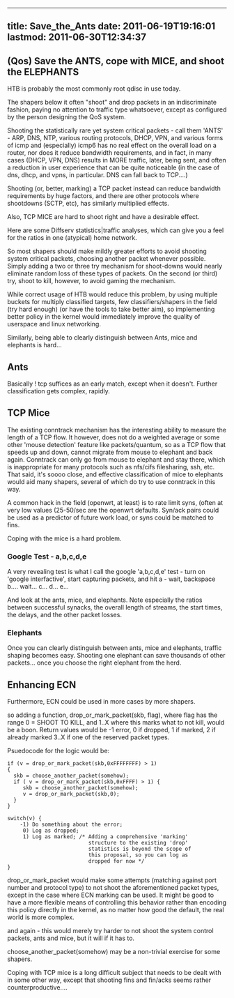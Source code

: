 
---
title: Save_the_Ants
date: 2011-06-19T19:16:01
lastmod: 2011-06-30T12:34:37
---
(Qos) Save the ANTS, cope with MICE, and shoot the ELEPHANTS
------------------------------------------------------------

HTB is probably the most commonly root qdisc in use today.

The shapers below it often "shoot" and drop packets in an indiscriminate
fashion, paying no attention to traffic type whatsoever, except as
configured by the person designing the QoS system.

Shooting the statistically rare yet system critical packets - call them
'ANTS' - ARP, DNS, NTP, various routing protocols, DHCP, VPN, and
various forms of icmp and (especially) icmp6 has no real effect on the
overall load on a router, nor does it reduce bandwidth requirements, and
in fact, in many cases (DHCP, VPN, DNS) results in MORE traffic, later,
being sent, and often a reduction in user experience that can be quite
noticeable (in the case of dns, dhcp, and vpns, in particular. DNS can
fall back to TCP....)

Shooting (or, better, marking) a TCP packet instead can reduce bandwidth
requirements by huge factors, and there are other protocols where
shootdowns (SCTP, etc), has similarly multiplied effects.

Also, TCP MICE are hard to shoot right and have a desirable effect.

Here are some <link>Diffserv statistics|traffic analyses</link>, which
can give you a feel for the ratios in one (atypical) home network.

So most shapers should make mildly greater efforts to avoid shooting
system critical packets, choosing another packet whenever possible.
Simply adding a two or three try mechanism for shoot-downs would nearly
eliminate random loss of these types of packets. On the second (or
third) try, shoot to kill, however, to avoid gaming the mechanism.

While correct usage of HTB would reduce this problem, by using multiple
buckets for multiply classified targets, few classifiers/shapers in the
field (try hard enough) (or have the tools to take better aim), so
implementing better policy in the kernel would immediately improve the
quality of userspace and linux networking.

Similarly, being able to clearly distinguish between Ants, mice and
elephants is hard...

Ants
----

Basically ! tcp suffices as an early match, except when it doesn't.
Further classification gets complex, rapidly.

TCP Mice
--------

The existing conntrack mechanism has the interesting ability to measure
the length of a TCP flow. It however, does not do a weighted average or
some other 'mouse detection' feature like packets/quantum, so as a TCP
flow that speeds up and down, cannot migrate from mouse to elephant and
back again. Conntrack can only go from mouse to elephant and stay there,
which is inappropriate for many protocols such as nfs/cifs filesharing,
ssh, etc. That said, it's soooo close, and effective classification of
mice to elephants would aid many shapers, several of which do try to use
conntrack in this way.

A common hack in the field (openwrt, at least) is to rate limit syns,
(often at very low values (25-50/sec are the openwrt defaults. Syn/ack
pairs could be used as a predictor of future work load, or syns could be
matched to fins.

Coping with the mice is a hard problem.

### Google Test - a,b,c,d,e

A very revealing test is what I call the google 'a,b,c,d,e' test - turn
on 'google interfactive', start capturing packets, and hit a - wait,
backspace b.... wait... c... d... e...

And look at the ants, mice, and elephants. Note especially the ratios
between successful synacks, the overall length of streams, the start
times, the delays, and the other packet losses.

### Elephants

Once you can clearly distinguish between ants, mice and elephants,
traffic shaping becomes easy. Shooting one elephant can save thousands
of other packets... once you choose the right elephant from the herd.

Enhancing ECN
-------------

Furthermore, ECN could be used in more cases by more shapers.

so adding a function, drop\_or\_mark\_packet(skb, flag), where flag has
the range 0 = SHOOT TO KILL, and 1..X where this marks what to not kill,
would be a boon. Return values would be -1 error, 0 if dropped, 1 if
marked, 2 if already marked 3..X if one of the reserved packet types.

Psuedocode for the logic would be:

    if (v = drop_or_mark_packet(skb,0xFFFFFFFF) > 1) 
    { 
      skb = choose_another_packet(somehow);
      if ( v = drop_or_mark_packet(skb,0xFFFF) > 1) {
         skb = choose_another_packet(somehow);
         v = drop_or_mark_packet(skb,0);
      }    
    }

    switch(v) {
        -1) Do something about the error;
         0) Log as dropped;
         1) Log as marked; /* Adding a comprehensive 'marking' 
                              structure to the existing 'drop' 
                              statistics is beyond the scope of 
                              this proposal, so you can log as 
                              dropped for now */
    }

</code>

drop\_or\_mark\_packet would make some attempts (matching against port
number and protocol type) to not shoot the aforementioned packet types,
except in the case where <link>ECN</link> marking can be used. It might
be good to have a more flexible means of controlling this behavior
rather than encoding this policy directly in the kernel, as no matter
how good the default, the real world is more complex.

and again - this would merely try harder to not shoot the system control
packets, ants and mice, but it will if it has to.

choose\_another\_packet(somehow) may be a non-trivial exercise for some
shapers.

Coping with TCP mice is a long difficult subject that needs to be dealt
with in some other way, except that shooting fins and fin/acks seems
rather counterproductive....

